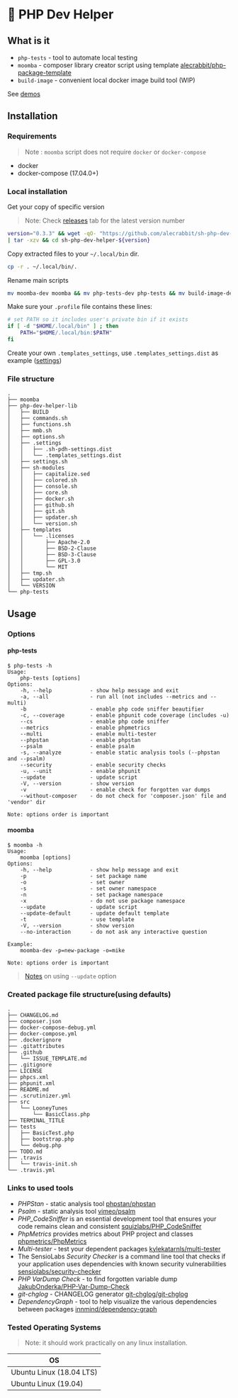 # 🐇 PHP Dev Helper

## What is it

- `php-tests` - tool to automate local testing
- `moomba`  - composer library creator script using template [alecrabbit/php-package-template](https://github.com/alecrabbit/php-package-template)
- `build-image` - convenient local docker image build tool (WIP)

See [demos](.demo/demos.md)

## Installation

### Requirements

> Note : `moomba` script does not require `docker` or `docker-compose`

- docker
- docker-compose (17.04.0+)

### Local installation

Get your copy of specific version

> Note: Check [releases](https://github.com/alecrabbit/sh-php-dev-helper/releases) tab for the latest version number

 ```bash
 version="0.3.3" && wget -qO- "https://github.com/alecrabbit/sh-php-dev-helper/archive/${version}.tar.gz" \
 | tar -xzv && cd sh-php-dev-helper-${version}
 ```

Copy extracted files to your `~/.local/bin` dir.

```bash
cp -r . ~/.local/bin/.
```

Rename main scripts

```bash
mv moomba-dev moomba && mv php-tests-dev php-tests && mv build-image-dev build-image
```

Make sure your `.profile` file contains these lines:

```bash
# set PATH so it includes user's private bin if it exists
if [ -d "$HOME/.local/bin" ] ; then
    PATH="$HOME/.local/bin:$PATH"
fi
```

Create your own `.templates_settings`, use `.templates_settings.dist` as example ([settings](.docs/moomba-settings.md))

### File structure

```text
.
├── moomba
├── php-dev-helper-lib
│   ├── BUILD
│   ├── commands.sh
│   ├── functions.sh
│   ├── mmb.sh
│   ├── options.sh
│   ├── .settings
│   │   ├── .sh-pdh-settings.dist
│   │   └── .templates_settings.dist
│   ├── settings.sh
│   ├── sh-modules
│   │   ├── capitalize.sed
│   │   ├── colored.sh
│   │   ├── console.sh
│   │   ├── core.sh
│   │   ├── docker.sh
│   │   ├── github.sh
│   │   ├── git.sh
│   │   ├── updater.sh
│   │   └── version.sh
│   ├── templates
│   │   └── .licenses
│   │       ├── Apache-2.0
│   │       ├── BSD-2-Clause
│   │       ├── BSD-3-Clause
│   │       ├── GPL-3.0
│   │       └── MIT
│   ├── tmp.sh
│   ├── updater.sh
│   └── VERSION
└── php-tests
```

## Usage

### Options

#### php-tests

```text
$ php-tests -h
Usage:
    php-tests [options]
Options:
    -h, --help            - show help message and exit
    -a, --all             - run all (not includes --metrics and --multi)
    -b                    - enable php code sniffer beautifier
    -c, --coverage        - enable phpunit code coverage (includes -u)
    --cs                  - enable php code sniffer
    --metrics             - enable phpmetrics
    --multi               - enable multi-tester
    --phpstan             - enable phpstan
    --psalm               - enable psalm
    -s, --analyze         - enable static analysis tools (--phpstan and --psalm)
    --security            - enable security checks
    -u, --unit            - enable phpunit
    --update              - update script
    -V, --version         - show version
    -v                    - enable check for forgotten var dumps
    --without-composer    - do not check for 'composer.json' file and 'vendor' dir

Note: options order is important
```

#### moomba

```text
$ moomba -h
Usage:
    moomba [options]
Options:
    -h, --help            - show help message and exit
    -p                    - set package name
    -o                    - set owner
    -s                    - set owner namespace
    -n                    - set package namespace
    -x                    - do not use package namespace
    --update              - update script
    --update-default      - update default template
    -t                    - use template
    -V, --version         - show version
    --no-interaction      - do not ask any interactive question

Example:
    moomba-dev -p=new-package -o=mike

Note: options order is important
```

> [Notes](.docs/update_option.md) on using `--update` option

### Created package file structure(using defaults)

```text
.
├── CHANGELOG.md
├── composer.json
├── docker-compose-debug.yml
├── docker-compose.yml
├── .dockerignore
├── .gitattributes
├── .github
│   └── ISSUE_TEMPLATE.md
├── .gitignore
├── LICENSE
├── phpcs.xml
├── phpunit.xml
├── README.md
├── .scrutinizer.yml
├── src
│   └── LooneyTunes
│       └── BasicClass.php
├── TERMINAL_TITLE
├── tests
│   ├── BasicTest.php
│   ├── bootstrap.php
│   └── debug.php
├── TODO.md
├── .travis
│   └── travis-init.sh
└── .travis.yml

```

### Links to used tools

- *PHPStan* - static analysis tool [phpstan/phpstan](https://github.com/phpstan/phpstan)
- *Psalm* - static analysis tool [vimeo/psalm](https://github.com/vimeo/psalm)
- *PHP_CodeSniffer* is an essential development tool that ensures your code remains clean and consistent [squizlabs/PHP_CodeSniffer](https://github.com/squizlabs/PHP_CodeSniffer)
- *PhpMetrics* provides metrics about PHP project and classes [phpmetrics/PhpMetrics](https://github.com/phpmetrics/PhpMetrics)
- *Multi-tester* - test your dependent packages [kylekatarnls/multi-tester](https://github.com/kylekatarnls/multi-tester)
- The SensioLabs *Security Checker* is a command line tool that checks if your application uses dependencies with known security vulnerabilities [sensiolabs/security-checker](https://github.com/sensiolabs/security-checker)
- *PHP VarDump Check* - to find forgotten variable dump [JakubOnderka/PHP-Var-Dump-Check](https://github.com/JakubOnderka/PHP-Var-Dump-Check)
- *git-chglog* - CHANGELOG generator [git-chglog/git-chglog](https://github.com/git-chglog/git-chglog)
- *DependencyGraph* - tool to help visualize the various dependencies between packages [innmind/dependency-graph](https://github.com/Innmind/DependencyGraph)

### Tested Operating Systems

> Note: it should work practically on any linux installation.

OS                                  |
----------------------------------- |
Ubuntu Linux (18.04 LTS)            |
Ubuntu Linux (19.04)                |
